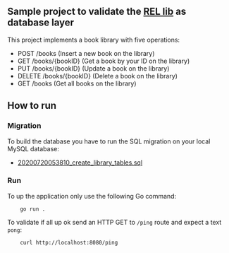 ## Sample project to validate the [REL lib](https://fs02.github.io/rel/#/) as database layer

This project implements a book library with five operations:

 - POST /books (Insert a new book on the library)
 - GET /books/{bookID} (Get a book by your ID on the library)
 - PUT /books/{bookID} (Update a book on the library)
 - DELETE /books/{bookID} (Delete a book on the library)
 - GET /books (Get all books on the library)
 
## How to run

### Migration

To build the database you have to run the SQL migration on your local MySQL database:
  - [20200720053810_create_library_tables.sql](./migrations/20200720053810_create_library_tables.sql)

### Run

To up the application only use the following Go command:

```shell script
    go run .
```
  
To validate if all up ok send an HTTP GET to `/ping` route and expect a text `pong`:

```shell script
    curl http://localhost:8080/ping   
```
